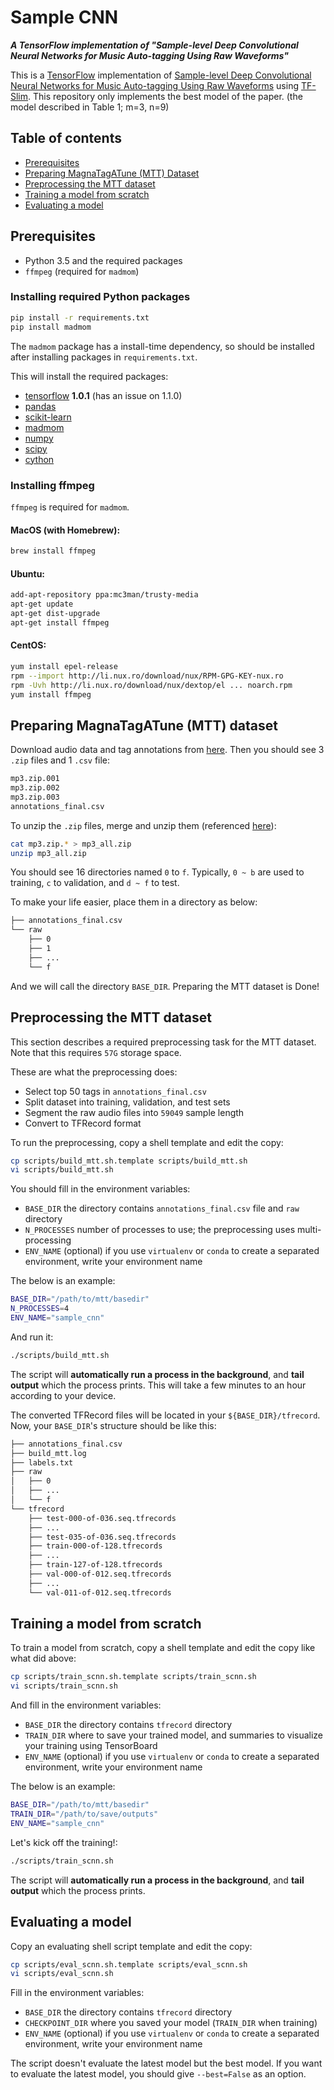 # Sample CNN
***A TensorFlow implementation of "Sample-level Deep Convolutional
Neural Networks for Music Auto-tagging Using Raw Waveforms"***

This is a [TensorFlow][1] implementation of [Sample-level Deep
Convolutional Neural Networks for Music Auto-tagging Using Raw
Waveforms][10] using [TF-Slim][11]. This repository only implements the
best model of the paper. (the model described in Table 1; m=3, n=9)


## Table of contents
* [Prerequisites](#prerequisites)
* [Preparing MagnaTagATune (MTT) Dataset](#preparing-mtt)
* [Preprocessing the MTT dataset](#preprocessing)
* [Training a model from scratch](#training)
* [Evaluating a model](#evaluating)


<a name="prerequisites"></a>
## Prerequisites
* Python 3.5 and the required packages
* `ffmpeg` (required for `madmom`)

### Installing required Python packages
```sh
pip install -r requirements.txt
pip install madmom
```
The `madmom` package has a install-time dependency, so should be
installed after installing packages in `requirements.txt`.

This will install the required packages:
* [tensorflow][1] **1.0.1** (has an issue on 1.1.0)
* [pandas][2]
* [scikit-learn][3]
* [madmom][4]
* [numpy][5]
* [scipy][6]
* [cython][7]

### Installing ffmpeg
`ffmpeg` is required for `madmom`.

#### MacOS (with Homebrew):
```sh
brew install ffmpeg
```

#### Ubuntu:
```sh
add-apt-repository ppa:mc3man/trusty-media
apt-get update
apt-get dist-upgrade
apt-get install ffmpeg
```

#### CentOS:
```sh
yum install epel-release
rpm --import http://li.nux.ro/download/nux/RPM-GPG-KEY-nux.ro
rpm -Uvh http://li.nux.ro/download/nux/dextop/el ... noarch.rpm
yum install ffmpeg
```


<a name="preparing-mtt"></a>
## Preparing MagnaTagATune (MTT) dataset
Download audio data and tag annotations from [here][8]. Then you should
see 3 `.zip` files and 1 `.csv` file:
```sh
mp3.zip.001
mp3.zip.002
mp3.zip.003
annotations_final.csv
```

To unzip the `.zip` files, merge and unzip them (referenced [here][9]):
 ```sh
 cat mp3.zip.* > mp3_all.zip
 unzip mp3_all.zip
 ```

You should see 16 directories named `0` to `f`. Typically, `0 ~ b` are
used to training, `c` to validation, and `d ~ f` to test.

To make your life easier, place them in a directory as below:
```sh
├── annotations_final.csv
└── raw
    ├── 0
    ├── 1
    ├── ...
    └── f
```

And we will call the directory `BASE_DIR`. Preparing the MTT dataset is Done!


<a name="preprocessing"></a>
## Preprocessing the MTT dataset
This section describes a required preprocessing task for the MTT
dataset. Note that this requires `57G` storage space.

These are what the preprocessing does:
* Select top 50 tags in `annotations_final.csv`
* Split dataset into training, validation, and test sets
* Segment the raw audio files into `59049` sample length
* Convert to TFRecord format

To run the preprocessing, copy a shell template and edit the copy:
```sh
cp scripts/build_mtt.sh.template scripts/build_mtt.sh
vi scripts/build_mtt.sh
```

You should fill in the environment variables:
* `BASE_DIR` the directory contains `annotations_final.csv` file and
  `raw` directory
* `N_PROCESSES` number of processes to use; the preprocessing uses
  multi-processing
* `ENV_NAME` (optional) if you use `virtualenv` or `conda` to create a
  separated environment, write your environment name

The below is an example:
```sh
BASE_DIR="/path/to/mtt/basedir"
N_PROCESSES=4
ENV_NAME="sample_cnn"
```

And run it:
```sh
./scripts/build_mtt.sh
```

The script will **automatically run a process in the background**, and
**tail output** which the process prints. This will take a few minutes
to an hour according to your device.

The converted TFRecord files will be located in your
`${BASE_DIR}/tfrecord`. Now, your `BASE_DIR`'s structure should be like
this:
```sh
├── annotations_final.csv
├── build_mtt.log
├── labels.txt
├── raw
│   ├── 0
│   ├── ...
│   └── f
└── tfrecord
    ├── test-000-of-036.seq.tfrecords
    ├── ...
    ├── test-035-of-036.seq.tfrecords
    ├── train-000-of-128.tfrecords
    ├── ...
    ├── train-127-of-128.tfrecords
    ├── val-000-of-012.seq.tfrecords
    ├── ...
    └── val-011-of-012.seq.tfrecords
```


<a name="training"></a>
## Training a model from scratch
To train a model from scratch, copy a shell template and edit the
copy like what did above:
```sh
cp scripts/train_scnn.sh.template scripts/train_scnn.sh
vi scripts/train_scnn.sh
```

And fill in the environment variables:
* `BASE_DIR` the directory contains `tfrecord` directory
* `TRAIN_DIR` where to save your trained model, and summaries to
  visualize your training using TensorBoard
* `ENV_NAME` (optional) if you use `virtualenv` or `conda` to create a
  separated environment, write your environment name

The below is an example:
```sh
BASE_DIR="/path/to/mtt/basedir"
TRAIN_DIR="/path/to/save/outputs"
ENV_NAME="sample_cnn"
```

Let's kick off the training!:
```sh
./scripts/train_scnn.sh
```

The script will **automatically run a process in the background**, and
**tail output** which the process prints.


<a name="evaluating"></a>
## Evaluating a model
Copy an evaluating shell script template and edit the copy:
```sh
cp scripts/eval_scnn.sh.template scripts/eval_scnn.sh
vi scripts/eval_scnn.sh
```

Fill in the environment variables:
* `BASE_DIR` the directory contains `tfrecord` directory
* `CHECKPOINT_DIR` where you saved your model (`TRAIN_DIR` when training)
* `ENV_NAME` (optional) if you use `virtualenv` or `conda` to create a
  separated environment, write your environment name

The script doesn't evaluate the latest model but the best model. If you
want to evaluate the latest model, you should give `--best=False` as an
option.

[1]: https://www.tensorflow.org/
[2]: http://pandas.pydata.org/
[3]: https://www.scipy.org/
[4]: https://madmom.readthedocs.io/en/latest/
[5]: http://www.numpy.org/
[6]: https://www.scipy.org
[7]: http://cython.org/
[8]: http://mirg.city.ac.uk/codeapps/the-magnatagatune-dataset
[9]: https://github.com/keunwoochoi/magnatagatune-list
[10]: https://arxiv.org/abs/1703.01789
[11]: https://github.com/tensorflow/tensorflow/tree/master/tensorflow/contrib/slim
